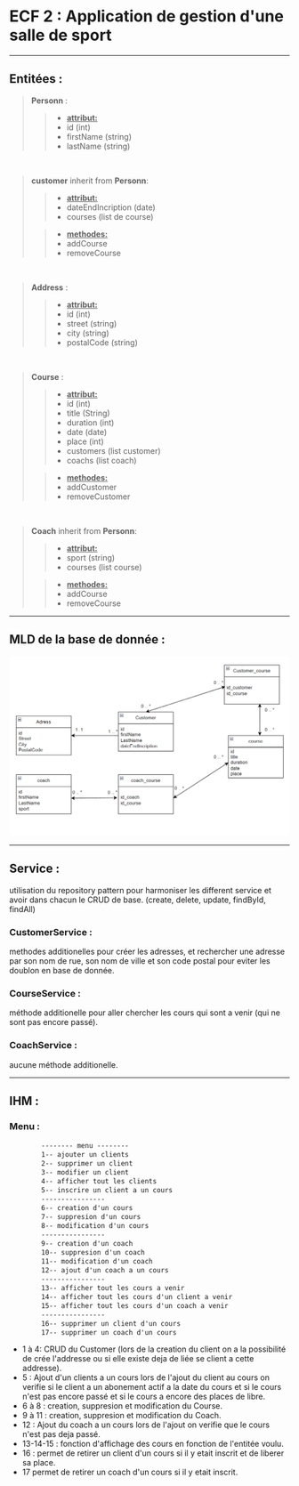 # ECF 2 : Application de gestion d'une salle de sport 

---

## Entitées :

> **Personn** :
>>- <ins>**attribut:**<ins/>
>>- id (int)
>>- firstName (string)
>>- lastName (string)

<br/>

> **customer** inherit from **Personn**:
>>- <ins>**attribut:**<ins/>
>>- dateEndIncription (date)
>>- courses (list de course)
>
>>- <ins>**methodes:**<ins/>
>>- addCourse
>>- removeCourse

<br/>

> **Address** :
>>- <ins>**attribut:**<ins/>
>>- id (int)
>>- street (string)
>>- city (string)
>>- postalCode (string)

<br/>

> **Course** :
>>- <ins>**attribut:**<ins/>
>>- id (int)
>>- title (String)
>>- duration (int)
>>- date (date)
>>- place (int)
>>- customers (list customer)
>>- coachs (list coach)
>
>>- <ins>**methodes:**<ins/>
>>- addCustomer
>>- removeCustomer

<br/>

> **Coach** inherit from **Personn**:
>>- <ins>**attribut:**<ins/>
>>- sport (string)
>>- courses (list course)
>
>>- <ins>**methodes:**<ins/>
>>- addCourse
>>- removeCourse
---

## MLD de la base de donnée :
![image](asset/MLD.png)

---

## Service :
utilisation du repository pattern pour harmoniser les different service et avoir dans chacun le CRUD de base.
(create, delete, update, findById, findAll)

### CustomerService :
methodes additionelles pour créer les adresses, et rechercher une adresse par son nom de rue, son nom de ville et son code postal pour eviter les doublon en base de donnée.

### CourseService :
méthode additionelle pour aller chercher les cours qui sont a venir (qui ne sont pas encore passé).

### CoachService :
aucune méthode additionelle.

---

## IHM :
### Menu :
```
        -------- menu --------
        1-- ajouter un clients
        2-- supprimer un client
        3-- modifier un client
        4-- afficher tout les clients
        5-- inscrire un client a un cours
        ----------------
        6-- creation d'un cours
        7-- suppresion d'un cours
        8-- modification d'un cours
        ----------------
        9-- creation d'un coach
        10-- suppresion d'un coach
        11-- modification d'un coach
        12-- ajout d'un coach a un cours
        ----------------
        13-- afficher tout les cours a venir
        14-- afficher tout les cours d'un client a venir
        15-- afficher tout les cours d'un coach a venir
        ----------------
        16-- supprimer un client d'un cours
        17-- supprimer un coach d'un cours
```

- 1 à 4: CRUD du Customer (lors de la creation du client on a la possibilité de crée l'addresse ou si elle existe deja de liée se client a cette addresse).
- 5 : Ajout d'un clients a un cours lors de l'ajout du client au cours on verifie si le client a un abonement actif a la date du cours et si le cours n'est pas encore passé et si le cours a encore des places de libre.
- 6 à 8 : creation, suppresion et modification du Course.
- 9 à 11 : creation, suppresion et modification du Coach.
- 12 : Ajout du coach a un cours lors de l'ajout on verifie que le cours n'est pas deja passé.
- 13-14-15 : fonction d'affichage des cours en fonction de l'entitée voulu.
- 16 : permet de retirer un client d'un cours si il y etait inscrit et de liberer sa place.
- 17 permet de retirer un coach d'un cours si il y etait inscrit.